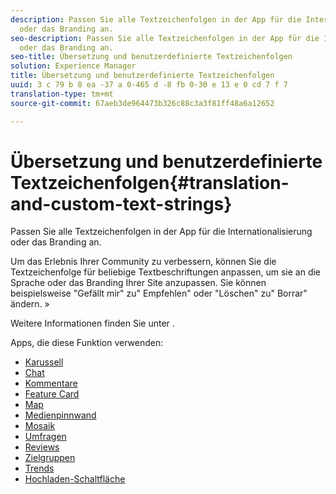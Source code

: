 ```yaml
---
description: Passen Sie alle Textzeichenfolgen in der App für die Internationalisierung
  oder das Branding an.
seo-description: Passen Sie alle Textzeichenfolgen in der App für die Internationalisierung
  oder das Branding an.
seo-title: Übersetzung und benutzerdefinierte Textzeichenfolgen
solution: Experience Manager
title: Übersetzung und benutzerdefinierte Textzeichenfolgen
uuid: 3 c 79 b 8 ea -37 a 0-465 d -8 fb 0-30 e 13 e 0 cd 7 f 7
translation-type: tm+mt
source-git-commit: 67aeb3de964473b326c88c3a3f81ff48a6a12652

---
```



# Übersetzung und benutzerdefinierte Textzeichenfolgen{#translation-and-custom-text-strings}

Passen Sie alle Textzeichenfolgen in der App für die Internationalisierung oder das Branding an.

Um das Erlebnis Ihrer Community zu verbessern, können Sie die Textzeichenfolge für beliebige Textbeschriftungen anpassen, um sie an die Sprache oder das Branding Ihrer Site anzupassen. Sie können beispielsweise "Gefällt mir" zu" Empfehlen" oder "Löschen" zu" Borrar" ändern. »

Weitere Informationen finden Sie unter [](../c-settings-other/c-translation-sets/c-translation-sets.md#c_translation_sets).

Apps, die diese Funktion verwenden:

* [Karussell](../c-about-apps/c-carousel-app/c-carousel-app.md#c_carousel_app)
* [Chat](../c-about-apps/c-chat-app/c-chat-app.md#c_chat_app)
* [Kommentare](/help/using/c-about-apps/c-comments/c-comments.md)
* [Feature Card](../c-about-apps/c-feature-card-app/c-feature-card-app.md#c_feature_card_app)
* [Map](../c-about-apps/c-map-app/c-map-app.md#c_map_app)
* [Medienpinnwand](../c-about-apps/c-media-wall-app/c-media-wall-app.md#c_media_wall_app)
* [Mosaik](../c-about-apps/c-mosaic-app/c-mosaic-app.md#c_mosaic_app)
* [Umfragen](../c-about-apps/c-polls-app/c-polls-app.md#c_polls_app)
* [Reviews](../c-about-apps/c-reviews-app/c-reviews-app.md#c_reviews_app)
* [Zielgruppen](../c-about-apps/c-sidenotes-app/c-sidenotes-app.md#c_sidenotes_app)
* [Trends](../c-about-apps/c-trending-app/c-trending-app.md#c_trending_app)
* [Hochladen-Schaltfläche](../c-about-apps/c-upload-button-app/c-upload-button-app.md#c_upload_button_app)

